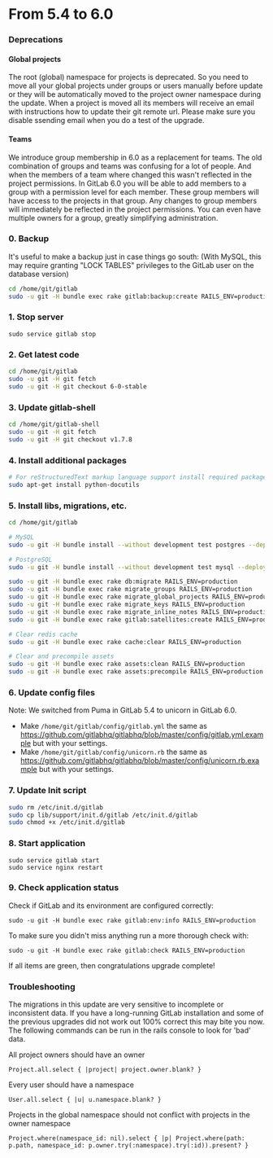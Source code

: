 # From 5.4 to 6.0

### Deprecations

#### Global projects

The root (global) namespace for projects is deprecated.
So you need to move all your global projects under groups or users manually before update or they will be automatically moved to the project owner namespace during the update. When a project is moved all its members will receive an email with instructions how to update their git remote url. Please make sure you disable ssending email when you do a test of the upgrade.

#### Teams

We introduce group membership in 6.0 as a replacement for teams.
The old combination of groups and teams was confusing for a lot of people.
And when the members of a team where changed this wasn't reflected in the project permissions.
In GitLab 6.0 you will be able to add members to a group with a permission level for each member.
These group members will have access to the projects in that group.
Any changes to group members will immediately be reflected in the project permissions.
You can even have multiple owners for a group, greatly simplifying administration.

### 0. Backup

It's useful to make a backup just in case things go south:
(With MySQL, this may require granting "LOCK TABLES" privileges to the GitLab user on the database version)

```bash
cd /home/git/gitlab
sudo -u git -H bundle exec rake gitlab:backup:create RAILS_ENV=production
```

### 1. Stop server

    sudo service gitlab stop

### 2. Get latest code

```bash
cd /home/git/gitlab
sudo -u git -H git fetch
sudo -u git -H git checkout 6-0-stable
```

### 3. Update gitlab-shell

```bash
cd /home/git/gitlab-shell
sudo -u git -H git fetch
sudo -u git -H git checkout v1.7.8
```

### 4. Install additional packages

```bash
# For reStructuredText markup language support install required package:
sudo apt-get install python-docutils
```

### 5. Install libs, migrations, etc.

```bash
cd /home/git/gitlab

# MySQL
sudo -u git -H bundle install --without development test postgres --deployment

# PostgreSQL
sudo -u git -H bundle install --without development test mysql --deployment

sudo -u git -H bundle exec rake db:migrate RAILS_ENV=production
sudo -u git -H bundle exec rake migrate_groups RAILS_ENV=production
sudo -u git -H bundle exec rake migrate_global_projects RAILS_ENV=production
sudo -u git -H bundle exec rake migrate_keys RAILS_ENV=production
sudo -u git -H bundle exec rake migrate_inline_notes RAILS_ENV=production
sudo -u git -H bundle exec rake gitlab:satellites:create RAILS_ENV=production

# Clear redis cache
sudo -u git -H bundle exec rake cache:clear RAILS_ENV=production

# Clear and precompile assets
sudo -u git -H bundle exec rake assets:clean RAILS_ENV=production
sudo -u git -H bundle exec rake assets:precompile RAILS_ENV=production
```

### 6. Update config files

Note: We switched from Puma in GitLab 5.4 to unicorn in GitLab 6.0.

* Make `/home/git/gitlab/config/gitlab.yml` the same as https://github.com/gitlabhq/gitlabhq/blob/master/config/gitlab.yml.example but with your settings.
* Make `/home/git/gitlab/config/unicorn.rb` the same as https://github.com/gitlabhq/gitlabhq/blob/master/config/unicorn.rb.example but with your settings.

### 7. Update Init script

```bash
sudo rm /etc/init.d/gitlab
sudo cp lib/support/init.d/gitlab /etc/init.d/gitlab
sudo chmod +x /etc/init.d/gitlab
```

### 8. Start application

    sudo service gitlab start
    sudo service nginx restart

### 9. Check application status

Check if GitLab and its environment are configured correctly:

    sudo -u git -H bundle exec rake gitlab:env:info RAILS_ENV=production

To make sure you didn't miss anything run a more thorough check with:

    sudo -u git -H bundle exec rake gitlab:check RAILS_ENV=production

If all items are green, then congratulations upgrade complete!

### Troubleshooting
The migrations in this update are very sensitive to incomplete or inconsistent data. If you have a long-running GitLab installation and some of the previous upgrades did not work out 100% correct this may bite you now. The following commands can be run in the rails console to look for 'bad' data.

All project owners should have an owner
```
Project.all.select { |project| project.owner.blank? }
```

Every user should have a namespace
```
User.all.select { |u| u.namespace.blank? }
```

Projects in the global namespace should not conflict with projects in the owner namespace
```
Project.where(namespace_id: nil).select { |p| Project.where(path: p.path, namespace_id: p.owner.try(:namespace).try(:id)).present? }
```
